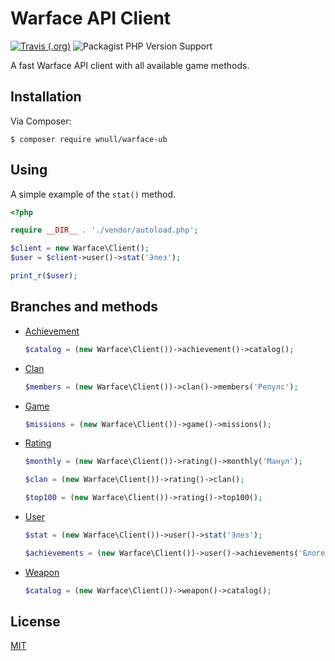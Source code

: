 # Warface API Client 
[![Travis (.org)](https://img.shields.io/travis/wnull/warface-api)](https://travis-ci.com/wnull/warface-api)
![Packagist PHP Version Support](https://img.shields.io/packagist/php-v/wnull/warface-api)

A fast Warface API client with all available game methods.

## Installation

Via Composer:

```shell
$ composer require wnull/warface-ub
```

## Using

A simple example of the `stat()` method.

```php
<?php

require __DIR__ . './vendor/autoload.php';

$client = new Warface\Client();
$user = $client->user()->stat('Элез');

print_r($user);
```

## Branches and methods

- [Achievement](src/Methods/Achievement.php)
	```php
	$catalog = (new Warface\Client())->achievement()->catalog();
	```
 
- [Clan](src/Methods/Clan.php)
	```php
	$members = (new Warface\Client())->clan()->members('Репулс');
	```
 
- [Game](src/Methods/Game.php)
	```php
	$missions = (new Warface\Client())->game()->missions();
	```

- [Rating](src/Methods/Rating.php)
	```php
	$monthly = (new Warface\Client())->rating()->monthly('Манул');

	$clan = (new Warface\Client())->rating()->clan();

	$top100 = (new Warface\Client())->rating()->top100();
	```

- [User](src/Methods/User.php)
	```php
	$stat = (new Warface\Client())->user()->stat('Элез');

	$achievements = (new Warface\Client())->user()->achievements('Блогер');
	```

- [Weapon](src/Methods/Weapon.php)
  ```php
  $catalog = (new Warface\Client())->weapon()->catalog();
  ```


## License

[MIT](LICENSE)


